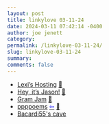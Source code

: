 ```yaml
---
layout: post
title: linkylove 03-11-24
date: 2024-03-11 07:42:14 -0400
author: joe jenett
category: 
permalink: /linkylove-03-11-24/
slug: linkylove-03-11-24
summary: 
comments: false
---
```

<ul class="linkylove">
	<li><a title="Lexi’s Hosting" href="https://hosting.lexiqqq.com/">Lexi’s Hosting</a>  <a href="https://pinboard.in/u:ramblinggit">📌</a> </li>
	<li><a title="Jason Burk" href="https://grepjason.sh/">Hey, it’s Jason!</a> <a href="https://pinboard.in/u:garrettc">📌</a></li>
	<li><a title="Gram Jam" href="https://gramjam.app/">Gram Jam</a> <a href="https://pinboard.in/u:tdjones">📌</a></li>
	<li><a title="ppppoems" href="https://ppppoems.com/">ppppoems</a> <a title="source" href="https://deadsimplesites.com/"><span style="color:blue;">&#8678;</span></a> <a href="https://pinboard.in/u:zero1infinity">📌</a></li>
	<li><a title="bacardi55" href="https://bacardi55.io/">Bacardi55's cave</a></li>
</ul>

<a href="https://brid.gy/publish/mastodon"></a>